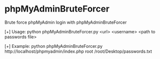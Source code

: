 # phpMyAdminBruteForcer
Brute force phpMyAdmin login with phpMyAdminBruteForcer

[+] Usage: 
python phpMyAdminBruteForcer.py &lt;url&gt; &lt;username&gt; &lt;path to passwords file&gt;

[+] Example: 
python phpMyAdminBruteForcer.py http://localhost/phpmyadmin/index.php root /root/Desktop/passwords.txt

